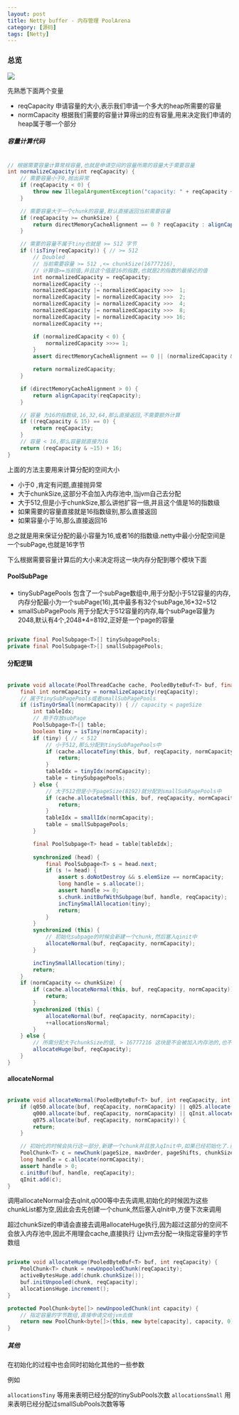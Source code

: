 ```yaml
---
layout: post
title: Netty buffer - 内存管理 PoolArena
category: [源码]
tags: [Netty]
---
```


### 总览
![](http://of83v97ri.bkt.gdipper.com/poolarena.png)


先熟悉下面两个变量

* reqCapacity 申请容量的大小,表示我们申请一个多大的heap所需要的容量
* normCapacity 根据我们需要的容量计算得出的应有容量,用来决定我们申请的heap属于哪一个部分

##### 容量计算代码

```JAVA

// 根据需要容量计算常规容量,也就是申请空间的容量所需的容量大于需要容量
int normalizeCapacity(int reqCapacity) {
    // 需要容量小于0,抛出异常
	if (reqCapacity < 0) {
	    throw new IllegalArgumentException("capacity: " + reqCapacity + " (expected: 0+)");
	}

	// 需要容量大于一个chunk的容量,默认直接返回当前需要容量
	if (reqCapacity >= chunkSize) {
	    return directMemoryCacheAlignment == 0 ? reqCapacity : alignCapacity(reqCapacity);
	}

	// 需要的容量不属于tiny也就是 >= 512 字节
	if (!isTiny(reqCapacity)) { // >= 512
	    // Doubled
	    // 当前需要容量 >= 512 ,<= chunkSize(16777216),
	    // 计算值>=当前值,并且这个值是16的指数,也就是2的指数的最接近的值
	    int normalizedCapacity = reqCapacity;
	    normalizedCapacity --;
	    normalizedCapacity |= normalizedCapacity >>>  1;
	    normalizedCapacity |= normalizedCapacity >>>  2;
	    normalizedCapacity |= normalizedCapacity >>>  4;
	    normalizedCapacity |= normalizedCapacity >>>  8;
	    normalizedCapacity |= normalizedCapacity >>> 16;
	    normalizedCapacity ++;

	    if (normalizedCapacity < 0) {
	        normalizedCapacity >>>= 1;
	    }
	    assert directMemoryCacheAlignment == 0 || (normalizedCapacity & directMemoryCacheAlignmentMask) == 0;

	    return normalizedCapacity;
	}

	if (directMemoryCacheAlignment > 0) {
	    return alignCapacity(reqCapacity);
	}

	// 容量 为16的指数级,16,32,64,那么直接返回,不需要额外计算	
	if ((reqCapacity & 15) == 0) {
	    return reqCapacity;
	}
    // 容量 < 16,那么容量就直接为16
	return (reqCapacity & ~15) + 16;
}

```

上面的方法主要用来计算分配的空间大小

* 小于0 ,肯定有问题,直接抛异常
* 大于chunkSize,这部分不会加入内存池中,当jvm自己去分配
* 大于512,但是小于chunkSize,那么讲他扩容一倍,并且这个值是16的指数级
* 如果需要的容量直接就是16指数级别,那么直接返回
* 如果容量小于16,那么直接返回16

总之就是用来保证分配的最小容量为16,或者16的指数级.netty中最小分配空间是一个subPage,也就是16字节

下么根据需要容量计算后的大小来决定将这一块内存分配到哪个模块下面

#### PoolSubPage

* tinySubPagePools 包含了一个subPage数组中,用于分配小于512容量的内存,内存分配最小为一个subPage(16),其中最多有32个subPage,16*32=512
* smallSubPagePools 用于分配大于512容量的内存,每个subPage容量为2048,默认有4个,2048*4=8192,正好是一个page的容量

```JAVA

private final PoolSubpage<T>[] tinySubpagePools;
private final PoolSubpage<T>[] smallSubpagePools;

```

#### 分配逻辑

```JAVA

private void allocate(PoolThreadCache cache, PooledByteBuf<T> buf, final int reqCapacity) {
    final int normCapacity = normalizeCapacity(reqCapacity);
    // 属于tinySubPagePools或者smallSubPagePools
    if (isTinyOrSmall(normCapacity)) { // capacity < pageSize
        int tableIdx;
        // 用于存放subPage
        PoolSubpage<T>[] table;
        boolean tiny = isTiny(normCapacity);
        if (tiny) { // < 512
        	// 小于512,那么分配到tinySubPagePools中
            if (cache.allocateTiny(this, buf, reqCapacity, normCapacity)) {                
                return;
            }
            tableIdx = tinyIdx(normCapacity);
            table = tinySubpagePools;
        } else {
        	// 大于512但是小于pageSize(8192)就分配到smallSubPagePools中
            if (cache.allocateSmall(this, buf, reqCapacity, normCapacity)) {                
                return;
            }
            tableIdx = smallIdx(normCapacity);
            table = smallSubpagePools;
        }

        final PoolSubpage<T> head = table[tableIdx];
        
        synchronized (head) {
            final PoolSubpage<T> s = head.next;
            if (s != head) {
                assert s.doNotDestroy && s.elemSize == normCapacity;
                long handle = s.allocate();
                assert handle >= 0;
                s.chunk.initBufWithSubpage(buf, handle, reqCapacity);
                incTinySmallAllocation(tiny);
                return;
            }
        }
        synchronized (this) {
        	// 初始化subpage的时候会新建一个chunk,然后塞入qinit中
            allocateNormal(buf, reqCapacity, normCapacity);
        }

        incTinySmallAllocation(tiny);
        return;
    }
    if (normCapacity <= chunkSize) {
        if (cache.allocateNormal(this, buf, reqCapacity, normCapacity)) {            
            return;
        }
        synchronized (this) {
            allocateNormal(buf, reqCapacity, normCapacity);
            ++allocationsNormal;
        }
    } else {
		// 所需分配大于chunkSize的值, > 16777216 这块是不会被加入内存池的,也不会缓存       
        allocateHuge(buf, reqCapacity);
    }
}

```

#### allocateNormal

```JAVA

private void allocateNormal(PooledByteBuf<T> buf, int reqCapacity, int normCapacity) {
	if (q050.allocate(buf, reqCapacity, normCapacity) || q025.allocate(buf, reqCapacity, normCapacity) ||
	    q000.allocate(buf, reqCapacity, normCapacity) || qInit.allocate(buf, reqCapacity, normCapacity) ||
	    q075.allocate(buf, reqCapacity, normCapacity)) {
	    return;
	}

	// 初始化的时候会执行这一部分,新建一个chunk并且放入qInit中,如果已经初始化了.那么会从上面几个chunkList中分配出去
	PoolChunk<T> c = newChunk(pageSize, maxOrder, pageShifts, chunkSize);
	long handle = c.allocate(normCapacity);
	assert handle > 0;
	c.initBuf(buf, handle, reqCapacity);
	qInit.add(c);
}

```

调用allocateNormal会去qInit,q000等中去先调用,初始化的时候因为这些chunkList都为空,因此会去先创建一个chunk,然后塞入qInit中,方便下次来调用

超过chunkSize的申请会直接去调用allocateHuge执行,因为超过这部分的空间不会放入内存池中,因此不用理会cache,直接执行
让jvm去分配一块指定容量的字节数组

```JAVA

private void allocateHuge(PooledByteBuf<T> buf, int reqCapacity) {
    PoolChunk<T> chunk = newUnpooledChunk(reqCapacity);
    activeBytesHuge.add(chunk.chunkSize());
    buf.initUnpooled(chunk, reqCapacity);
    allocationsHuge.increment();
}

protected PoolChunk<byte[]> newUnpooledChunk(int capacity) {
	// 指定容量的字节数组,直接申请交给jvm去做
	return new PoolChunk<byte[]>(this, new byte[capacity], capacity, 0);
}

```

##### 其他

在初始化的过程中也会同时初始化其他的一些参数

例如

```allocationsTiny``` 等用来表明已经分配的tinySubPools次数
```allocationsSmall``` 用来表明已经分配过smallSubPools次数等等
